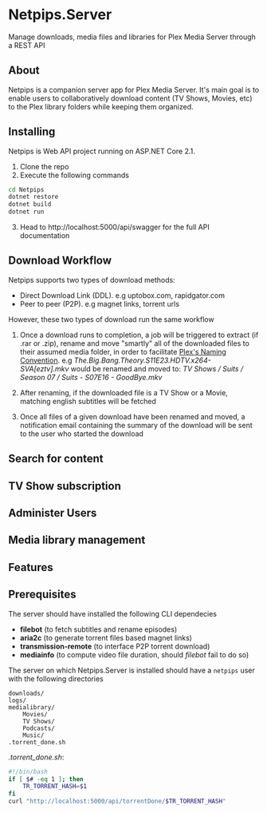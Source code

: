 # Netpips.Server

Manage downloads, media files and libraries for Plex Media Server through a REST API

## About
Netpips is a companion server app for Plex Media Server. It's main goal is to enable users to collaboratively download content (TV Shows, Movies, etc) to the Plex library folders while keeping them organized.

## Installing

Netpips is Web API project running on ASP.NET Core 2.1.
1. Clone the repo
2. Execute the following commands
```bash
cd Netpips
dotnet restore
dotnet build
dotnet run
```
3. Head to http://localhost:5000/api/swagger for the full API documentation

## Download Workflow

Netpips supports two types of download methods:
- Direct Download Link (DDL). e.g uptobox.com, rapidgator.com
- Peer to peer (P2P). e.g magnet links, torrent urls

However, these two types of download run the same workflow

1. Once a download runs to completion, a job will be triggered to extract (if .rar or .zip), rename and move "smartly" all of the downloaded files to their assumed media folder, in order to facilitate [Plex's Naming Convention](https://support.plex.tv/articles/categories/media-preparation/). e.g _The.Big.Bang.Theory.S11E23.HDTV.x264-SVA[eztv].mkv_
would be renamed and moved to:  _TV Shows / Suits / Season 07 / Suits - S07E16 - GoodBye.mkv_

2. After renaming, if the downloaded file is a TV Show or a Movie, matching english subtitles will be fetched

3. Once all files of a given download have been renamed and moved, a notification email containing the summary of the download will be sent to the user who started the download

## Search for content

## TV Show subscription

## Administer Users

## Media library management

## Features

## Prerequisites

The server should have installed the following CLI dependecies
+ __filebot__ (to fetch subtitles and rename episodes)
+ __aria2c__ (to generate torrent files based magnet links)
+ __transmission-remote__ (to interface P2P torrent download)
+ __mediainfo__ (to compute video file duration, should _filebot_ fail to do so)


The server on which Netpips.Server is installed should have a `netpips` user with the following directories

```
downloads/
logs/
medialibrary/
    Movies/
    TV Shows/
    Podcasts/
    Music/
.torrent_done.sh
```

_.torrent_done.sh_:
```bash
#!/bin/bash
if [ $# -eq 1 ]; then
    TR_TORRENT_HASH=$1
fi
curl "http://localhost:5000/api/torrentDone/$TR_TORRENT_HASH"
```
 
